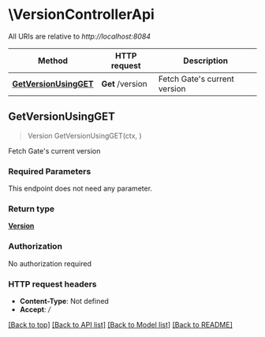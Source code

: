 # \VersionControllerApi

All URIs are relative to *http://localhost:8084*

Method | HTTP request | Description
------------- | ------------- | -------------
[**GetVersionUsingGET**](VersionControllerApi.md#GetVersionUsingGET) | **Get** /version | Fetch Gate&#39;s current version



## GetVersionUsingGET

> Version GetVersionUsingGET(ctx, )

Fetch Gate's current version

### Required Parameters

This endpoint does not need any parameter.

### Return type

[**Version**](Version.md)

### Authorization

No authorization required

### HTTP request headers

- **Content-Type**: Not defined
- **Accept**: */*

[[Back to top]](#) [[Back to API list]](../README.md#documentation-for-api-endpoints)
[[Back to Model list]](../README.md#documentation-for-models)
[[Back to README]](../README.md)

